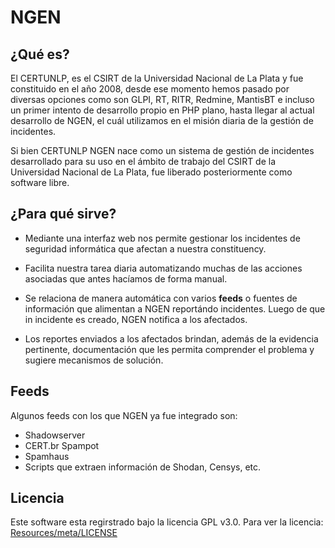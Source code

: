 
# NGEN

## ¿Qué es?

El CERTUNLP, es el CSIRT de la Universidad Nacional de La Plata y  fue constituido en el año 2008, desde ese momento hemos pasado por diversas opciones como son GLPI, RT, RITR, Redmine, MantisBT e incluso un primer intento de desarrollo propio en PHP plano, hasta llegar al actual desarrollo de NGEN, el cuál utilizamos en el misión diaria de la gestión de incidentes.

Si bien CERTUNLP NGEN nace como un sistema de gestión de incidentes desarrollado para su uso en el ámbito de trabajo del CSIRT de la Universidad Nacional de La Plata, fue liberado posteriormente como software libre.


## ¿Para qué sirve?

* Mediante una interfaz web nos permite gestionar los incidentes de seguridad informática que afectan a nuestra constituency. 

* Facilita nuestra tarea diaria automatizando muchas de las acciones asociadas que antes hacíamos de forma manual.

* Se relaciona de manera automática con varios **feeds** o fuentes de información que alimentan a NGEN reportándo incidentes. Luego de que in incidente es creado, NGEN notifica a los afectados.

* Los reportes enviados a los afectados brindan, además de la evidencia pertinente, documentación que les permita comprender el problema y sugiere mecanismos de solución.


## Feeds

Algunos feeds con los que NGEN ya fue integrado son:
* Shadowserver
* CERT.br Spampot
* Spamhaus
* Scripts que extraen información de Shodan, Censys, etc.


## Licencia

Este software esta regirstrado bajo la licencia GPL v3.0. Para ver la licencia:
[Resources/meta/LICENSE](https://github.com/CERTUNLP/NgenBundle/blob/master/Resources/meta/LICENSE.es)
